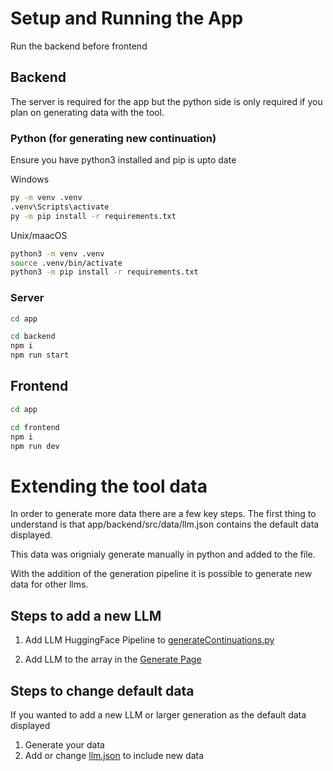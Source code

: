 # Setup and Running the App

Run the backend before frontend

## Backend

The server is required for the app but the python side is only required if you plan on generating data with the tool.

### Python (for generating new continuation)

Ensure you have python3 installed and pip is upto date

Windows

```bash
py -m venv .venv
.venv\Scripts\activate
py -m pip install -r requirements.txt
```

Unix/maacOS

```bash
python3 -m venv .venv
source .venv/bin/activate
python3 -m pip install -r requirements.txt
```

### Server

```bash
cd app
```

```bash
cd backend
npm i
npm run start
```

## Frontend

```bash
cd app
```

```bash
cd frontend
npm i
npm run dev
```

# Extending the tool data

In order to generate more data there are a few key steps.
The first thing to understand is that app/backend/src/data/llm.json contains the default data displayed.

This data was orignialy generate manually in python and added to the file.

With the addition of the generation pipeline it is possible to generate new data for other llms.

## Steps to add a new LLM

1. Add LLM HuggingFace Pipeline to [generateContinuations.py](backend/src/python/generate/generateContinuations.py)

2. Add LLM to the array in the [Generate Page](frontend/src/app/generate/page.tsx)

## Steps to change default data

If you wanted to add a new LLM or larger generation as the default data displayed

1. Generate your data
2. Add or change [llm.json](backend/src/data/llm.json) to include new data
